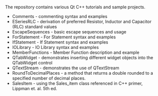 The repository contains various Qt C++ tutorials and sample projects.
    
* Comments - commenting syntax and examples
* ESeriesRLC - derivation of preferred Resistor, Inductor and Capacitor (RLC) standard values
* EscapeSequences - basic escape sequences and usage
* ForStatement - For Statement syntax and examples
* IfStatement - If Statement syntax and examples
* IOLibrary - IO Library syntax and examples
* MemberFunctions - Member Function description and example
* QTabWidget - demonstrates inserting different widget objects into the QTabWidget control
* QTextStream - demonstrates the use of QTextStream
* RoundToDecimalPlaces - a method that returns a double rounded to a specified number of decimal places.
* SalesItem - using the Sales_item class referenced in C++ primer, Lippman et. al. 5th ed.
 
